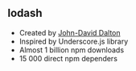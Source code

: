 ---
---

## lodash

- Created by [John-David Dalton](https://github.com/jdalton)
- Inspired by Underscore.js library
- Almost 1 billion npm downloads
- 15 000 direct npm dependers

